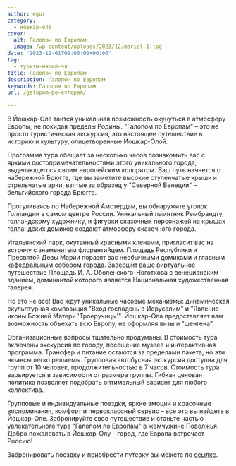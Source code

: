 ```yaml
---
author: egor
category:
  - йошкар-ола
cover:
  alt: Галопом по Европам
  image: /wp-content/uploads/2023/12/mariel-1.jpg
date: "2023-12-01T09:00:00+00:00"
tag:
  - туризм-марий-эл
title: Галопом по Европам
description: Галопом по Европам
keywords: Галопом по Европам
url: /galopom-po-evropam/

---
```

В Йошкар-Оле таится уникальная возможность окунуться в атмосферу Европы, не покидая пределы Родины. "Галопом по Европам" – это не просто туристическая экскурсия, это настоящее путешествие в историю и культуру, олицетворенные Йошкар-Олой.

Программа тура обещает за несколько часов познакомить вас с яркими достопримечательностями этого уникального города, выделяющегося своим европейским колоритом. Ваш путь начнется с набережной Брюгге, где вы заметите высокие ступенчатые крыши и стрельчатые арки, взятые за образец у "Северной Венеции" – бельгийского города Брюгге.

Прогуливаясь по Набережной Амстердам, вы обнаружите уголок Голландии в самом центре России. Уникальный памятник Рембрандту, голландскому художнику, и фигурки сказочных персонажей на крышах голландских домиков создают атмосферу сказочного города.

Итальянский парк, окутанный красными кленами, пригласит вас на встречу с знаменитым флорентийцем. Площадь Республики и Пресвятой Девы Марии поразят вас необычными домиками и главным кафедральным собором города. Завершит ваше виртуальное путешествие Площадь И. А. Оболенского-Ноготкова с венецианским зданием, доминантой которого является Национальная художественная галерея.

Но это не все! Вас ждут уникальные часовые механизмы: динамическая скульптурная композиция "Вход господень в Иерусалим" и "Явление иконы Божией Матери 'Троеручицы'". Йошкар-Ола предоставляет вам возможность объехать всю Европу, не оформляя визы и "шенгена".

Организационные вопросы тщательно продуманы. В стоимость тура включены экскурсия по городу, посещение музеев и интерактивная программа. Трансфер и питание остаются за пределами пакета, но эти нюансы легко решаемы. Групповая автобусная экскурсия доступна для групп от 10 человек, продолжительностью в 7 часов. Стоимость тура варьируется в зависимости от размера группы. Гибкая ценовая политика позволяет подобрать оптимальный вариант для любого коллектива.

Групповые и индивидуальные поездки, яркие эмоции и красочные воспоминания, комфорт и первоклассный сервис – все это вы найдете в Йошкар-Оле. Забронируйте свое путешествие и станьте частью увлекательного тура "Галопом по Европам" в жемчужине Поволжья. Добро пожаловать в Йошкар-Олу – город, где Европа встречает Россию!

Забронировать поездку и приобрести путевку вы можете по [ссылке](https://vmuzey.com/event/avtobusno-peshehodnaya-ekskursiya-galopom-po-evropam).
